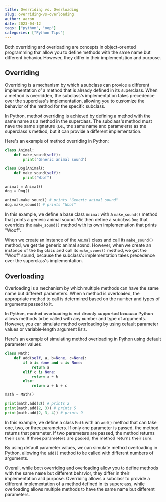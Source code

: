 ```yaml
---
title: Overriding vs. Overloading
slug: overriding-vs-overloading
author: aaron
date: 2023-04-12
tags: ["python", "oop"]
categories: ["Python Tips"]
---
```



Both overriding and overloading are concepts in object-oriented programming that allow you to define methods with the same name but different behavior. However, they differ in their implementation and purpose.

## Overriding

Overriding is a mechanism by which a subclass can provide a different implementation of a method that is already defined in its superclass. When a method is overridden, the subclass's implementation takes precedence over the superclass's implementation, allowing you to customize the behavior of the method for the specific subclass.

In Python, method overriding is achieved by defining a method with the same name as a method in the superclass. The subclass's method must have the same signature (i.e., the same name and parameters) as the superclass's method, but it can provide a different implementation.

Here's an example of method overriding in Python:

```python
class Animal:
    def make_sound(self):
        print("Generic animal sound")

class Dog(Animal):
    def make_sound(self):
        print("Woof")

animal = Animal()
dog = Dog()

animal.make_sound() # prints "Generic animal sound"
dog.make_sound() # prints "Woof"
```

In this example, we define a base class `Animal` with a `make_sound()` method that prints a generic animal sound. We then define a subclass `Dog` that overrides the `make_sound()` method with its own implementation that prints "Woof".

When we create an instance of the `Animal` class and call its `make_sound()` method, we get the generic animal sound. However, when we create an instance of the `Dog` class and call its `make_sound()` method, we get the "Woof" sound, because the subclass's implementation takes precedence over the superclass's implementation.

## Overloading

Overloading is a mechanism by which multiple methods can have the same name but different parameters. When a method is overloaded, the appropriate method to call is determined based on the number and types of arguments passed to it.

In Python, method overloading is not directly supported because Python allows methods to be called with any number and type of arguments. However, you can simulate method overloading by using default parameter values or variable-length argument lists.

Here's an example of simulating method overloading in Python using default parameter values:

```python
class Math:
    def add(self, a, b=None, c=None):
        if b is None and c is None:
            return a
        elif c is None:
            return a + b
        else:
            return a + b + c

math = Math()

print(math.add(2)) # prints 2
print(math.add(2, 3)) # prints 5
print(math.add(2, 3, 4)) # prints 9
```

In this example, we define a class `Math` with an `add()` method that can take one, two, or three parameters. If only one parameter is passed, the method returns that parameter. If two parameters are passed, the method returns their sum. If three parameters are passed, the method returns their sum.

By using default parameter values, we can simulate method overloading in Python, allowing the `add()` method to be called with different numbers of arguments.

Overall, while both overriding and overloading allow you to define methods with the same name but different behavior, they differ in their implementation and purpose. Overriding allows a subclass to provide a different implementation of a method defined in its superclass, while overloading allows multiple methods to have the same name but different parameters.
